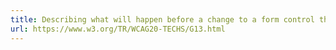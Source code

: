 ```yaml
---
title: Describing what will happen before a change to a form control that causes a change of context to occur is made
url: https://www.w3.org/TR/WCAG20-TECHS/G13.html
---
```

